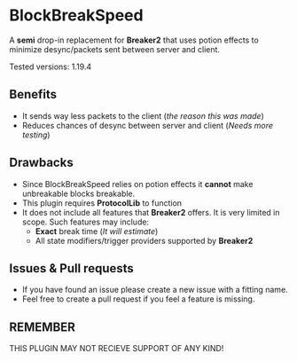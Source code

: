 # BlockBreakSpeed
A **semi** drop-in replacement for **Breaker2** that uses potion effects to minimize desync/packets sent between server and client.

Tested versions: 1.19.4

## Benefits
- It sends way less packets to the client (*the reason this was made*)
- Reduces chances of desync between server and client (*Needs more testing*)

## Drawbacks
- Since BlockBreakSpeed relies on potion effects it **cannot** make unbreakable blocks breakable.
- This plugin requires **ProtocolLib** to function
- It does not include all features that **Breaker2** offers. It is very limited in scope. Such features may include:
  - **Exact** break time (*It will estimate*)
  - All state modifiers/trigger providers supported by **Breaker2**

## Issues & Pull requests
- If you have found an issue please create a new issue with a fitting name.
- Feel free to create a pull request if you feel a feature is missing.

## REMEMBER
THIS PLUGIN MAY NOT RECIEVE SUPPORT OF ANY KIND!
